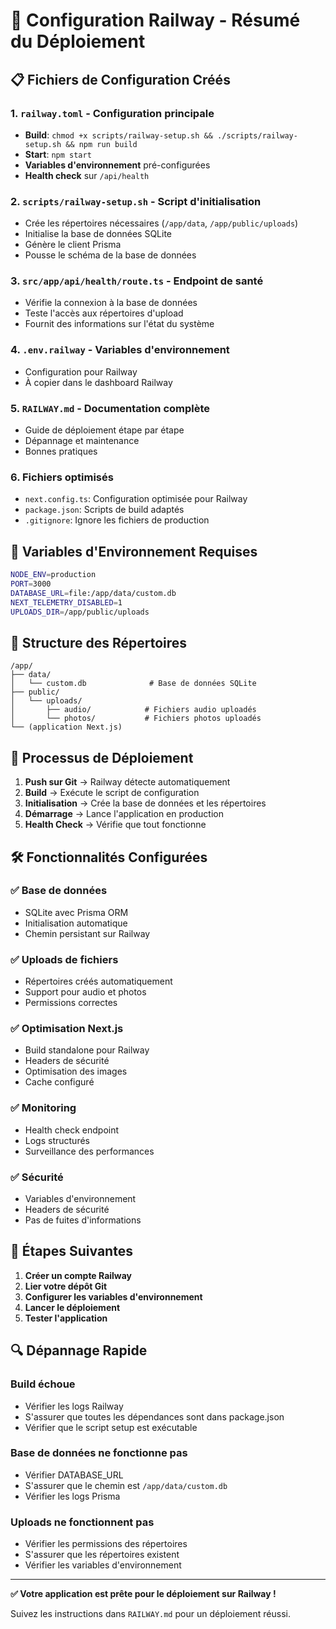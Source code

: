 # 🚀 Configuration Railway - Résumé du Déploiement

## 📋 Fichiers de Configuration Créés

### 1. `railway.toml` - Configuration principale
- **Build**: `chmod +x scripts/railway-setup.sh && ./scripts/railway-setup.sh && npm run build`
- **Start**: `npm start`
- **Variables d'environnement** pré-configurées
- **Health check** sur `/api/health`

### 2. `scripts/railway-setup.sh` - Script d'initialisation
- Crée les répertoires nécessaires (`/app/data`, `/app/public/uploads`)
- Initialise la base de données SQLite
- Génère le client Prisma
- Pousse le schéma de la base de données

### 3. `src/app/api/health/route.ts` - Endpoint de santé
- Vérifie la connexion à la base de données
- Teste l'accès aux répertoires d'upload
- Fournit des informations sur l'état du système

### 4. `.env.railway` - Variables d'environnement
- Configuration pour Railway
- À copier dans le dashboard Railway

### 5. `RAILWAY.md` - Documentation complète
- Guide de déploiement étape par étape
- Dépannage et maintenance
- Bonnes pratiques

### 6. Fichiers optimisés
- `next.config.ts`: Configuration optimisée pour Railway
- `package.json`: Scripts de build adaptés
- `.gitignore`: Ignore les fichiers de production

## 🔧 Variables d'Environnement Requises

```bash
NODE_ENV=production
PORT=3000
DATABASE_URL=file:/app/data/custom.db
NEXT_TELEMETRY_DISABLED=1
UPLOADS_DIR=/app/public/uploads
```

## 📁 Structure des Répertoires

```
/app/
├── data/
│   └── custom.db              # Base de données SQLite
├── public/
│   └── uploads/
│       ├── audio/            # Fichiers audio uploadés
│       └── photos/           # Fichiers photos uploadés
└── (application Next.js)
```

## 🚀 Processus de Déploiement

1. **Push sur Git** → Railway détecte automatiquement
2. **Build** → Exécute le script de configuration
3. **Initialisation** → Crée la base de données et les répertoires
4. **Démarrage** → Lance l'application en production
5. **Health Check** → Vérifie que tout fonctionne

## 🛠️ Fonctionnalités Configurées

### ✅ Base de données
- SQLite avec Prisma ORM
- Initialisation automatique
- Chemin persistant sur Railway

### ✅ Uploads de fichiers
- Répertoires créés automatiquement
- Support pour audio et photos
- Permissions correctes

### ✅ Optimisation Next.js
- Build standalone pour Railway
- Headers de sécurité
- Optimisation des images
- Cache configuré

### ✅ Monitoring
- Health check endpoint
- Logs structurés
- Surveillance des performances

### ✅ Sécurité
- Variables d'environnement
- Headers de sécurité
- Pas de fuites d'informations

## 🎯 Étapes Suivantes

1. **Créer un compte Railway**
2. **Lier votre dépôt Git**
3. **Configurer les variables d'environnement**
4. **Lancer le déploiement**
5. **Tester l'application**

## 🔍 Dépannage Rapide

### Build échoue
- Vérifier les logs Railway
- S'assurer que toutes les dépendances sont dans package.json
- Vérifier que le script setup est exécutable

### Base de données ne fonctionne pas
- Vérifier DATABASE_URL
- S'assurer que le chemin est `/app/data/custom.db`
- Vérifier les logs Prisma

### Uploads ne fonctionnent pas
- Vérifier les permissions des répertoires
- S'assurer que les répertoires existent
- Vérifier les variables d'environnement

---

**✅ Votre application est prête pour le déploiement sur Railway !**

Suivez les instructions dans `RAILWAY.md` pour un déploiement réussi.